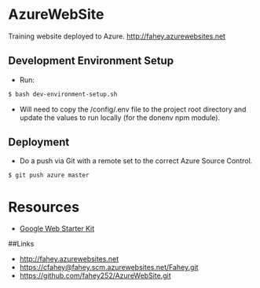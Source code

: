 # AzureWebSite

Training website deployed to Azure.  <http://fahey.azurewebsites.net>

## Development Environment Setup
  * Run:

  ```bash
  $ bash dev-environment-setup.sh
  ```
  * Will need to copy the /config/.env file to the project root directory and update the values to run locally (for the donenv npm module).

## Deployment
  * Do a push via Git with a remote set to the correct Azure Source Control.

  ```bash
  $ git push azure master
  ```

# Resources
  * [Google Web Starter Kit](https://developers.google.com/web/tools/starter-kit/?hl=en)

##Links
  * <http://fahey.azurewebsites.net>
  * <https://cfahey@fahey.scm.azurewebsites.net/Fahey.git>
  * <https://github.com/fahey252/AzureWebSite.git>
